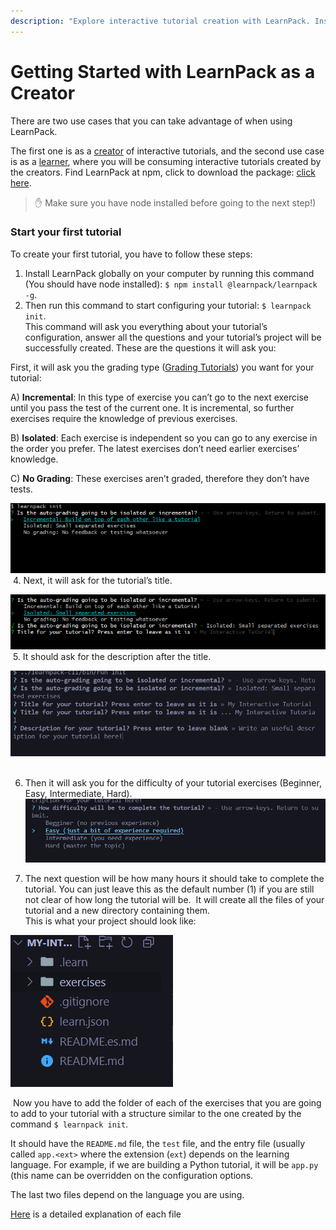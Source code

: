 ```yaml
---
description: "Explore interactive tutorial creation with LearnPack. Install globally, initiate projects, and customize exercises."
---
```


# Getting Started with LearnPack as a Creator

There are two use cases that you can take advantage of when using LearnPack. 

The first one is as a [creator](#Creators) of interactive tutorials, and the second use case is as a [learner](#Learners), where you will be consuming interactive tutorials created by the creators.
Find LearnPack at npm, click  to download the package: [click here](https://www.npmjs.com/package/@learnpack/learnpack). 

> ✋ Make sure you have node installed before going to the next step!)

### Start your first tutorial

To create your first tutorial, you have to follow these steps:

1. Install LearnPack globally on your computer by running this command (You should have node installed): `$ npm install @learnpack/learnpack -g`.  
2. Then run this command to start configuring your tutorial: `$ learnpack init`.  
This command will ask you everything about your tutorial’s configuration, answer all the questions and your tutorial’s project will be successfully created. These are the questions it will ask you:

First, it will ask you the grading type ([Grading Tutorials](https://4geeks.com/docs/learnpack/grading-learnpack-tutorials)) you want for your tutorial:

A) **Incremental**: In this type of exercise you can’t go to the next exercise until you pass the test of the current one. It is incremental, so further exercises require the knowledge of previous exercises.  

B) **Isolated**: Each exercise is independent so you can go to any exercise in the order you prefer. The latest exercises don’t need earlier exercises’ knowledge.  

C) **No Grading**: These exercises aren’t graded, therefore they don’t have tests.  


![learnpack grading](https://raw.githubusercontent.com/learnpack/docs/main/assets/spaces_db2MUqxH83ZwH273KWpu_uploads_fAt71PHHbRLI1eiXNurN_Untitled%20(1).webp)
​​
4. Next, it will ask for the tutorial’s title.

![learnpack tutorial title](https://github.com/learnpack/docs/blob/main/assets/tutorial-title.png?raw=true)
​​
5. It should ask for the description after the title.

![Description](https://github.com/learnpack/docs/blob/main/assets/description-init.png)
​​

6. Then it will ask you for the difficulty of your tutorial exercises (Beginner, Easy, Intermediate, Hard).
​​![Difficulty](https://github.com/learnpack/docs/blob/main/assets/difficulty.png)


7. The next question will be how many hours it should take to complete the tutorial.
You can just leave this as the default number (1) if you are still not clear of how long the tutorial will be.
​​
It will create all the files of your tutorial and a new directory containing them.  
This is what your project should look like:



![Directory files](https://github.com/learnpack/docs/blob/main/assets/initial-files.png)

​​
Now you have to add the folder of each of the exercises that you are going to add to your tutorial with a structure similar to the one created by the command `$ learnpack init`. 

It should have the `README.md` file, the `test` file, and the entry file (usually called `app.<ext>` where the extension (`ext`) depends on the learning language. For example, if we are building a Python tutorial, it will be `app.py` (this name can be overridden on the configuration options.

The last two files depend on the language you are using.

[Here](#nowhere-still) is a detailed explanation of each file
